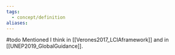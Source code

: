 ```yaml
---
tags:
  - concept/definition
aliases:
---
```

#todo 
Mentioned I think in [[Verones2017_LCIAframework]] and in [[UNEP2019_GlobalGuidance]].